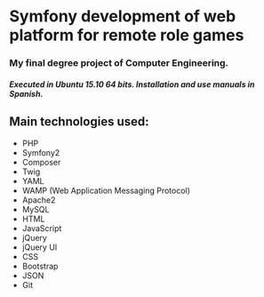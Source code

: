 # Symfony development of web platform for remote role games
### My final degree project of Computer Engineering.
##### Executed in Ubuntu 15.10 64 bits. Installation and use manuals in Spanish.

## Main technologies used:
 - PHP
 - Symfony2
 - Composer
 - Twig
 - YAML
 - WAMP (Web Application Messaging Protocol)
 - Apache2
 - MySQL
 - HTML
 - JavaScript
 - jQuery
 - jQuery UI
 - CSS
 - Bootstrap
 - JSON
 - Git
